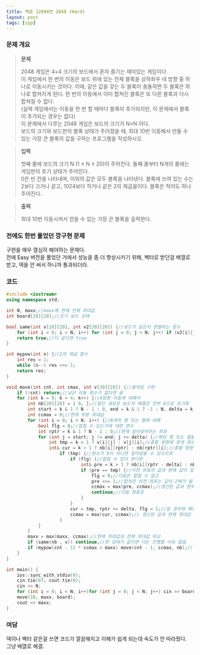```yaml
---
title: 백준 12094번 2048 (Hard)
layout: post
tags: [cpp]
---
```

### 문제 개요
> **문제**
> 
> 2048 게임은 4×4 크기의 보드에서 혼자 즐기는 재미있는 게임이다.  
> 이 게임에서 한 번의 이동은 보드 위에 있는 전체 블록을 상하좌우 네 방향 중 하나로 이동시키는 것이다. 이때, 같은 값을 갖는 두 블록이 충돌하면 두 블록은 하나로 합쳐지게 된다. 한 번의 이동에서 이미 합쳐진 블록은 또 다른 블록과 다시 합쳐질 수 없다.  
> (실제 게임에서는 이동을 한 번 할 때마다 블록이 추가되지만, 이 문제에서 블록이 추가되는 경우는 없다)  
> 이 문제에서 다루는 2048 게임은 보드의 크기가 N×N 이다.   
> 보드의 크기와 보드판의 블록 상태가 주어졌을 때, 최대 10번 이동해서 만들 수 있는 가장 큰 블록의 값을 구하는 프로그램을 작성하시오.

> **입력**
> 
> 첫째 줄에 보드의 크기 N (1 ≤ N ≤ 20)이 주어진다. 둘째 줄부터 N개의 줄에는 게임판의 초기 상태가 주어진다.  
> 0은 빈 칸을 나타내며, 이외의 값은 모두 블록을 나타낸다. 블록에 쓰여 있는 수는 2보다 크거나 같고, 1024보다 작거나 같은 2의 제곱꼴이다. 블록은 적어도 하나 주어진다.

> **출력**
>
> 최대 10번 이동시켜서 얻을 수 있는 가장 큰 블록을 출력한다.

### 전에도 한번 풀었던 깡구현 문제
구현을 매우 열심히 해야하는 문제다.  
전에 Easy 버전을 풀었던 거에서 성능을 좀 더 향상시키기 위해, 벡터로 받던걸 배열로 받고, 덱을 안 써서 하니까 통과되더라.
### 코드
```c++
#include <iostream>
using namespace std;

int N, maxx;//maxx에 현재 전체 최대값
int board[20][20];//초기 보드 상태

bool same(int v[20][20], int v2[20][20]) {//보드가 같은지 판별하는 함수
    for (int i = 0; i < N; i++) for (int j = 0; j < N; j++) if (v2[i][j] != v[i][j]) return false;//상태가 하나라도 다르면 false
    return true;//다 같으면 true
}

int mypow(int n) {//2의 제곱 함수
    int res = 1;
    while (n--) res <<= 1;
    return res;
}

void move(int cnt, int cmax, int v[20][20]) {//움직임 구현
    if (!cnt) return;//남은 이동 횟수가 없다면 끝
    for (int k = 0; k < 4; k++) {//4방향 이동에 대해서
        int nb[20][20] = { 0, };//일단 새로운 보드의 배열은 전부 0으로 초기화
        int start = k & 1 ? N - 1 : 0, end = k & 1 ? -1 : N, delta = k & 1 ? -1 : 1;//음/양의 방향 기준으로 패러미터들 설정
        int ccmax = 0;//현재 부분 최대값
        for (int i = 0; i < N; i++) {//N개의 행 또는 열에 대해
            bool flg = 0;//합칠 수 있는가에 대한 변수
            int rptr = k & 1 ? N - 1 : 0;//현재 밀어넣어주는 좌표
            for (int j = start; j != end; j += delta) {//해당 행 또는 열을 모두 보면서
                int tmp = k > 1 ? v[i][j] : v[j][i];//종횡 방향에 맞게 원소를 봄
                int& cur = k > 1 ? nb[i][rptr] : nb[rptr][i];//종횡 방향에 맞게 목적지를 설정
                    if (tmp) {//원소가 0이 아니면 밀어넣을 수 있으므로
                        if (flg) {//합칠 수 있다 한다면
                            int& pre = k > 1 ? nb[i][rptr - delta] : nb[rptr - delta][i];//이전 좌표를 가져옴
                            if (pre == tmp) {//이전 좌표의 값과 현재 값이 일치하면
                                flg = 0;//다음은 합칠 수 없고
                                pre <<= 1;//합쳐진 이전 좌표는 값이 2배가 됨
                                ccmax = max(pre, ccmax);//갱신된 값과 현재 최대값 비교
                                continue;//다음 좌표로
                            }
                        }
                        cur = tmp, rptr += delta, flg = 1;//앞 경우에 해당하지 않는다면 현재 좌표에 밀어넣고 좌표를 진행시키며 합칠 수 있게 함
                        ccmax = max(cur, ccmax);// 갱신된 값과 현재 최대값 비교
                    }
            }
        }
        maxx = max(maxx, ccmax);//현재 최대값과 전체 최대값 비교
        if (same(nb , v)) continue;//판 상태가 같다면 더는 진행할 이유 없음
        if (mypow(cnt - 1) * ccmax > maxx) move(cnt - 1, ccmax, nb);//현재 최대값과 2^남은 횟수를 곱해 얻는 이론상 최대값을 비교해 최대값이 갱신될 가능성이 있는 경우에만 재귀
    }
}

int main() {
    ios::sync_with_stdio(0);
    cin.tie(0); cout.tie(0);
    cin >> N;
    for (int i = 0; i < N; i++)for (int j = 0; j < N; j++) cin >> board[i][j], maxx = max(maxx, board[i][j]);
    move(10, maxx, board);
    cout << maxx;
}
```
### 여담
덱이나 벡터 같은걸 쓰면 코드가 깔끔해지고 이해가 쉽게 되는데 속도가 안 따라줬다.  
그냥 배열로 해결.

